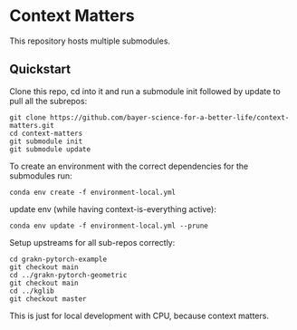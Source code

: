 Context Matters
===============

This repository hosts multiple submodules.


## Quickstart

Clone this repo, cd into it and run a submodule init followed by update to pull
all the subrepos:

```
git clone https://github.com/bayer-science-for-a-better-life/context-matters.git
cd context-matters
git submodule init
git submodule update
```


To create an environment with the correct dependencies
for the submodules run:

```
conda env create -f environment-local.yml
```

update env (while having context-is-everything active):

```
conda env update -f environment-local.yml --prune
```

Setup upstreams for all sub-repos correctly:

```
cd grakn-pytorch-example
git checkout main
cd ../grakn-pytorch-geometric
git checkout main
cd ../kglib
git checkout master
```

This is just for local development with CPU, because context matters.